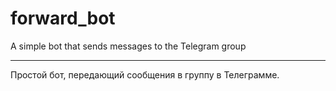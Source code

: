 # forward_bot

A simple bot that sends messages to the Telegram group

---------------------------

Простой бот, передающий сообщения в группу в Телеграмме.
